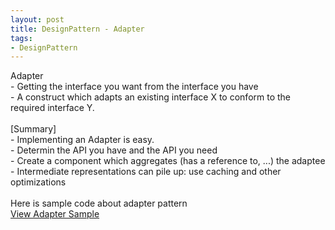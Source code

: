 ```yaml
---
layout: post
title: DesignPattern - Adapter
tags:
- DesignPattern
---
```

Adapter
<br/> - Getting the interface you want from the interface you have
<br/> - A construct which adapts an existing interface X to conform to the required interface Y.
<br/>
<br/>[Summary]
<br/> - Implementing an Adapter is easy.
<br/> - Determin the API you have and the API you need
<br/> - Create a component which aggregates (has a reference to, ...) the adaptee
<br/> - Intermediate representations can pile up: use caching and other optimizations
<br/>
<br/>Here is sample code about adapter pattern
<br/><a href="https://github.com/korkooyk/CppStudy/tree/master/DesignPattern/Adapter">View Adapter Sample</a>